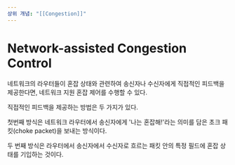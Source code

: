 ```yaml
---
상위 개념: "[[Congestion]]"
---
```

# Network-assisted Congestion Control
네트워크의 라우터들이 혼잡 상태와 관련하여 송신자나 수신자에게 직접적인 피드백을 제공한다면, 네트워크 지원 혼잡 제어를 수행할 수 있다.

직접적인 피드백을 제공하는 방법은 두 가지가 있다.

첫번째 방식은 네트워크 라우터에서 송신자에게 '나는 혼잡해!'라는 의미를 담은 초크 패킷(choke packet)을 보내는 방식이다.

두 번째 방식은 라우터에서 송신자에서 수신자로 흐르는 패킷 안의 특정 필드에 혼잡 상태를 기입하는 것이다.
